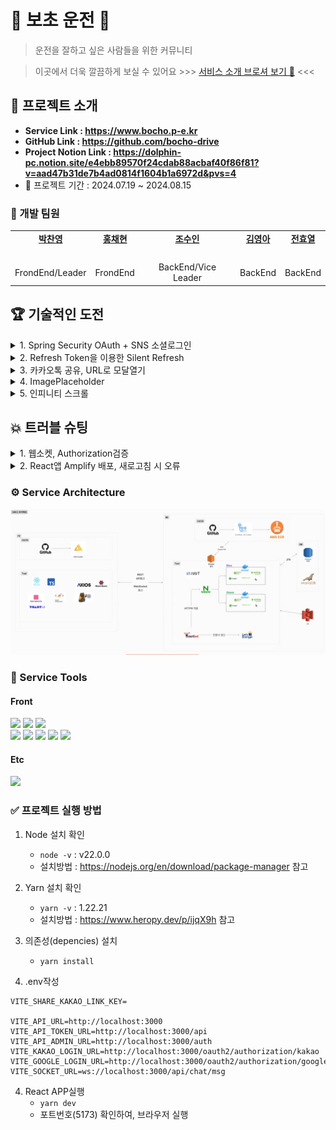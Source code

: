 # 🚗 보초 운전 🚕

> 운전을 잘하고 싶은 사람들을 위한 커뮤니티

> 이곳에서 더욱 깔끔하게 보실 수 있어요 >>> [서비스 소개 브로셔 보기 🔗](https://dolphin-pc.notion.site/8-13-21-be75fecc932b4a8b88d86d2b1835252c?pvs=4) <<<

## 📌 프로젝트 소개

- **Service Link : https://www.bocho.p-e.kr**
- **GitHub Link : https://github.com/bocho-drive**
- **Project Notion Link : https://dolphin-pc.notion.site/e4ebb89570f24cdab88acbaf40f86f81?v=aad47b31de7b4ad0814f1604b1a6972d&pvs=4**
- 📆 프로젝트 기간 : 2024.07.19 ~ 2024.08.15

### 🚜 개발 팀원

<table>
  <tr>
    <td align="center"><a href="https://github.com/Dolphin-PC"><b>박찬영</b></a><br /></td>
    <td align="center"><a href="https://github.com/hyeon9808"><b>홍채현</b></a><br /></td>
    <td align="center"><a href="https://github.com/whtndls"><b>조수인</b></a><br /></td>
    <td align="center"><a href="https://github.com/young219257"><b>김영아</b></a><br /></td>
    <td align="center"><a href="https://github.com/hyoyeolking"><b>전효열</b></a><br /></td>
  </tr>
  <tr>
      <td align="center"><img src="https://github.com/user-attachments/assets/683f52f8-d8e4-4e9e-ac1f-a5ed7d4b032a" width="130px;" alt=""/><br /><sub></td>
      <td align="center"><img src="https://github.com/user-attachments/assets/a4aa44bc-4d59-46e7-8b74-b18d94a3186e" width="130px;" alt=""/><br /></td>
      <td align="center"><img src="https://github.com/user-attachments/assets/03eb0bf2-0ac1-4c7f-8f2d-06243c5be806" width="130px;" alt=""/><br /></td>
      <td align="center"><img src="https://github.com/user-attachments/assets/4bb46790-6183-44cc-b51b-270d36c71710" width="130px;" alt=""/><br /></td>
      <td align="center"><img src="https://github.com/user-attachments/assets/9ebc81f2-52ba-4b97-b6d3-07c4c21fe1f0" width="130px;" alt=""/><br /></td>
    </tr>
  <tr>
    <td align="center">FrondEnd/Leader</td>
    <td align="center">FrondEnd</td>
    <td align="center">BackEnd/Vice Leader</td>
    <td align="center">BackEnd</td>
    <td align="center">BackEnd</td>
  </tr>
</table>

## 🏆 기술적인 도전

<details>
  <summary>1. Spring Security OAuth + SNS 소셜로그인</summary>

- 간편한 로그인을 통해 서비스를 이용할 수 있도록 SNS서비스를 도입했습니다.
- SNS로그인을 통해 AT토큰과 RT토큰을 발급받아, 서비스 로그인을 처리합니다.
  ![image](https://github.com/user-attachments/assets/4470233e-b4ea-43a3-bfcb-7d8ae62027a2)
  ▶️ 자세한 설명은‣ https://dolphin-pc.notion.site/7379f6ae257940bc8e14d408a3386446?pvs=4

</details>

<details>
  <summary>2. Refresh Token을 이용한 Silent Refresh</summary>

## 📌 도입배경

- JWT토큰은 **stateless**하기에, 토큰이 탈취되어도 서버는 이를 알지 못합니다. 이를 위해 토큰의 만료시간을 짧게 가져가는 것이 보안적으로 안전하다고 판단이 들었습니다. 하지만, 토큰의 만료시간이 짧다면 정상적인 사용자들은 **로그인을 자주 시도**해야 하는 번거로움이 생깁니다.

### 그래서, Refresh Token을 도입하기로 했습니다.

- **Refresh Token**은 Access Token을 재발급하기 위한 용도로 사용되며, **1달의 만료시간**을 가집니다.
  - 프론트에서 조작할 필요가 없기에 http요청시 자동으로 전송되는 **Cookie**에 담아 저장합니다.
  - 또한, **Http-Only**를 적용하여, **XSS**공격에 안전하게 합니다.
- **Access Token**은 **1시간의 만료시간**을 가지며, **Local Storage**에 저장했습니다.
  - 백엔드 API에 따라 header에 토큰값이 담기지 않아야 하는 상황이 있기에, 조작이 용이한 Local Storage에 저장했습니다.
- AT토큰과 RT토큰을 매 API요청마다 함께 전송하며, 서버에서 `401` 에러 발생 시 **토큰갱신** or **토큰만료** 여부를 결정짓습니다.

  - error의 body에 토큰이 있는 경우 → AT토큰을 갱신하고, 원 요청을 다시 전송합니다.
  - error의 body에 토큰이 없는 경우 → 3번의 재시도 요청 초과 시, 로그아웃 처리를 진행합니다.

  ```mermaid
  sequenceDiagram
      participant Client
      participant Server

      Client->>Server: RT와 AT를 포함하여 API 요청
      Server->>Server: AT 만료여부 체크
      alt AT 유효
          Server->>Client: 원 요청 수행
      else AT 만료
          Server->>Server: RT 만료여부 체크
          alt RT 유효
              Server->>Client: 응답 body에 AT 재발급 처리
              Client->>Client: API 401 에러 Check <br/> (body에 AT 있음)
              Client->>Client: body에 있는 AT로 토큰 갱신
              Client->>Server: 원 요청 전달 <br/> axios.requert(error.config)
          else RT 만료
              Server->>Client: 응답 body::undefined
              Client->>Client: API 401 에러 Check <br/> (body 값 없음)
              alt 재발급 실패 횟수 3회 미만
  	            Client->>Server: 서버에 AT 재발급 요청
  		        else 재발급 실패 횟수 3회 초과
  			        Client->>Client: 사용자 정보 만료 로그아웃 처리
  		        end
          end
      end

  ```

  ▶️ 자세한 설명은 ‣ https://dolphin-pc.notion.site/7ee13671e7024962b6abde78a903661b?pvs=4

</details>

<details>
  <summary>3. 카카오톡 공유, URL로 모달열기</summary>

- **Kakao SDK 설치** 및 **Kakao객체를 초기화**한 다음, `sendDefault`메소드를 통해 현재 URL을 공유합니다.
- 하지만, Modal의 경우 내부 State로 관리가 되고 있기에 URL만으로는, 모달이 열리지 않습니다.
  ![image](https://github.com/user-attachments/assets/9e3d0bd1-56fc-44f1-b9e3-a5bdd8b26aec)

  ### SearchParam을 통해, 모달을 관리하는 방법을 사용했습니다.

  - Modal을 공유할 때는 `modalId` `modalType` 을 **queryParam**으로 생성한 URL을 공유합니다.
    예시) https://www.bocho.p-e.kr/video?modalId=38&modalType=video
  - 해당 URL의 **SearchParam**을 읽어, 해당하는 모달을 열어주는 로직을 추가했습니다.

    ```tsx
    const [searchParams, setSearchParams] = useSearchParams();

    // * URL에 modalId, modalType이 있을 경우 모달 열기
    useEffect(() => {
      const modalId = searchParams.get('modalId');
      const modalType = searchParams.get('modalType');
      handleOpen(Number(modalId), modalType as ModalType);
    }, [searchParams, handleOpen]);
    ```

    ![image](https://github.com/user-attachments/assets/7e5312d5-7f2e-453d-831c-51b845d3967a)

</details>

<details>
  <summary>4. ImagePlaceholder</summary>

- Loading 시간이 긴 이미지를 대체하는 **PlaceHolder**컴포넌트를 만들어, 사용자에게 **로딩중** 이라는 메시지를 전달합니다.
  ![image](https://github.com/user-attachments/assets/4b4e33a4-712f-4a40-9a43-7d25b26e7224)
- **img** 태그의 `onLoad`메소드를 이용하여 로딩상태를 구현했습니다.

```
interface Props {
  children: ReactElement<HTMLImageElement>;
}
const ImagePlaceholder = ({ children }: Props) => {
  const { width, height } = children.props;

  const [isLoading, setIsLoading] = useState(true);

  return (
    <Fragment>
      {isLoading && (
        <Placeholder width={width} height={height}>
          <Loading />
        </Placeholder>
      )}

      {/* img 태그의 onLoad함수를 사용하기 위해, createElement를 사용했습니다. */}
      {/* props로 img태그 설정에 필요한 요소를 받아와 img태그를 직접 만드는 방법이 있겠지만,
          활용하는 입장에서 속성이 추가될때마다 props가 추가되지 않도록 하고 싶었습니다 */}
      {React.createElement(children.type, {
        ...children.props,
        onLoad: () => setIsLoading(false),
        style: { display: isLoading ? 'none' : 'block' },
      })}
    </Fragment>
  );
};
```

</details>

<details>
  <summary>5. 인피니티 스크롤</summary>

![image](https://github.com/user-attachments/assets/f5a70fae-bdd7-4135-baaf-591a922a5e82)

- 한 번에 많은 데이터를 불러올 경우, **`네트워크지연`**, **`렌더링지연`**의 문제를 초래합니다.
  이를 방지하고자 **Pagination**을 도입하였고, Scroll만 내려도 자동으로 데이터를 불러오는 **Infinite Scroll**을 구현했습니다.
- Tanstack Query의 **useInfiniteQuery**를 활용해 Pagination 조작을 수행했습니다.

  ```tsx
  export const useCommunityListSuspenseInfiniteQuery = (category: Category) => {
    return useSuspenseInfiniteQuery({
      queryKey: ['infinite', 'communityList', category],
      initialPageParam: 0,
      queryFn: ({ pageParam = 0 }) => getCommunityList({ category, page: pageParam, size: 10 }),

      getNextPageParam: (lastPage) => {
        const { size, number, totalElements } = lastPage.page;
        if (size * (number + 1) >= totalElements) return undefined;

        return lastPage.page.number + 1;
      },
    });
  };
  ```

- **useScroll** 커스텀 훅을 통해 Scroll이 바닥에 닿을 때, **fetchNextPage**로 다음 데이터를 불러옵니다.

  ````tsx
  import { InfiniteQueryObserverResult } from '@tanstack/react-query';
  import { useEffect } from 'react';
  import \_ from 'lodash';

      interface Props {
        length: number;
        fetchNextPage: () => Promise<InfiniteQueryObserverResult>;
        hasNextPage: boolean;
        marginBottom?: number;
      }

      const useScroll = ({ length, fetchNextPage, hasNextPage, marginBottom = 0 }: Props):void => {
        /**
         * 스크롤이 생길때까지 계속 fetch
         *  - length를 받는 이유는 데이터를 계속해서 fetch하기 위함
         *  - 계속해서 받다가, [clientHeight >= scrollHeight]:스크롤이 생기면 끝
         */
        useEffect(() => {
          const { scrollHeight, clientHeight } = document.documentElement;
          if (clientHeight >= scrollHeight && hasNextPage) {
            fetchNextPage();
          }
        }, [length, fetchNextPage, hasNextPage]);

        /** 스크롤이 닿기 전, 데이터 fetch */
        useEffect(() => {
          const scrollFetch = () => {
            const { scrollTop, scrollHeight, clientHeight } = document.documentElement;

            if (clientHeight + scrollTop >= scrollHeight - marginBottom) {
              if (hasNextPage) fetchNextPage();
            }
          };

          const handleScroll = _.throttle(scrollFetch, 300);
          window.addEventListener('scroll', handleScroll);

          return () => window.removeEventListener('scroll', handleScroll);
        }, [hasNextPage, fetchNextPage, marginBottom]);
      };

      export default useScroll;

      ```
  ````

</details>

## 💥 트러블 슈팅

<details>
  <summary>1. 웹소켓, Authorization검증</summary>

## 📌 배경, Spring Security Context

- 웹소켓 연결 후, 사용자 정보를 불러오기 위해, `SecurityContextHolder.getContext().getAuthentication()` 를 사용했지만, null로 처리가 되고 있었습니다. 관련된 글을 참고해보니, Spring의 멀티 Thread환경으로 인해 **SecurityContextHolder의 context**가 공유되지 않다는 것을 알 수 있었습니다.

## 🎉 해결, WebSocketSession

- 다른 방식으로 사용자 정보를 불러오고자, WebSocketSession객체 안을 Debug해보니, 유저정보가 담겨있었습니다.
  ![image](https://github.com/user-attachments/assets/181adbcd-0adc-4e8b-8ea0-10286f7110cf)
- 이를 토대로, WebSocketSession객체에서 유저정보를 가져오는 메소드를 만들었습니다.
  ```java
  /** 웹소켓 세션에서 사용자 정보를 가져오는 메서드 */
  public CustomUserDetails getUserDetails(WebSocketSession session) {
      Principal principal = session.getPrincipal();
      if (principal instanceof UsernamePasswordAuthenticationToken) {
          UsernamePasswordAuthenticationToken token = (UsernamePasswordAuthenticationToken) principal;
          return (CustomUserDetails) token.getPrincipal();
      }
      return null;
  }
  ```
- 이렇게 구현한 뒤, Postman으로 테스트를 해보니 잘 적용이 되었습니다.
  ![image](https://github.com/user-attachments/assets/1c37e7d8-d491-4716-9a25-565c9f0bffe8)

## 💥 다시 문제발생, 웹소켓 헤더 사용 불가

- 웹소켓 테스트 당시만 해도, **Postman으로 Header에 토큰값**을 담아줄 수 있어 WebSocketSession객체에서 사용자 정보를 가져올 수 있었습니다. 하지만, 웹소켓을 개발/구현하면서 **헤더에 값을 추가할 수 없다는 사실**을 알게 되었습니다.
- 이를 해결하기 위해서는 2가지의 선택지가 있었습니다.

  1. **STOMP** : STOMP 프로토콜을 사용한다면, 웹소켓 Connection시 헤더에 값을 담아줄 수 있었습니다.
  2. **ApprovalKey** : 메시지 전송마다 담아줄 Key를 발급받아, 소켓 연결 및 메시지 전송하는 방식
     이에 저희는 STOMP라이브러리를 설치하지 않고, **ApprovalKey**를 발급받아 메시지를 전송하는 방식을 채택했습니다.

  ```mermaid
  sequenceDiagram
      participant Client
      participant Server

      Client->>Server: ApprovalKey 발급 요청
      Server-->>Client: ApprovalKey 응답
      Client->>Server: 웹소켓 Connection
      Client->>Server: 발급받은 ApprovalKey를 포함하여 웹소켓 메시지 전송
      Server->>Server: 키 검증 후, 메시지 저장 및 broadcast

  ```

</details>

<details>
  <summary>2. React앱 Amplify 배포, 새로고침 시 오류</summary>

## **📌 상황**

- React App을 Amplify에 배포한 뒤, 페이지에서 새로고침을 진행하면 URL에 `/`가 따라붙었고, 콘솔에는 404에러가 출력되었습니다.

## 🎉 해결

- Amplify의 [Redirection] 메뉴의 설정을 다음과 같이 설정해주었습니다.
  - `</^((?!\.(css\|gif\|ico\|jpg\|js\|png\|svg\|txt)).)*$/>` 추가
    ![image](https://github.com/user-attachments/assets/ef97a60e-f5f5-46dc-9d44-8e6ed7e1e0a5)
- 오류의 원인은 React앱의 **SPA라우팅**과 Amplify의 **라우팅**의 차이점으로 인해 발생했습니다.
  - React앱은 하나의 index(/)로부터 페이지가 시작되지만, Amplify는 정적페이지를 호스팅하기 위한 것으로 **MPA라우팅**에 적합합니다.
  - 이를 위해, `/` 경로 뒤에 붙는 것들에 200 rewrite가 되도록 설정해주지만, 위에 설정한 정규식 규칙에 따라 해당파일명은 Redirection에 걸리지 않도록 합니다.

</details>

### ⚙️ Service Architecture

![아키텍처](./docs/architecture.png)

### 🔨 Service Tools

#### Front

<span><img src="https://img.shields.io/badge/React-61DAFB?style=for-the-badge&logo=React&logoColor=black"></span>
<span><img src="https://img.shields.io/badge/Vite-646CFF?style=for-the-badge&logo=Vite&logoColor=white"></span>
<span><img src="https://img.shields.io/badge/TypeScript-3178C6?style=for-the-badge&logo=TypeScript&logoColor=white"></span>
<br/>
<span><img src="https://img.shields.io/badge/Axios-5A29E4?style=for-the-badge&logo=Axios&logoColor=purple"></span>
<span><img src="https://img.shields.io/badge/ReactQuery-FF4154?style=for-the-badge&logo=ReactQuery&logoColor=white"></span>
<span><img src="https://img.shields.io/badge/Zustand-F3DF49?style=for-the-badge&logo=zustand&logoColor=white"></span>
<span><img src="https://img.shields.io/badge/StyledComponents-DB7093?style=for-the-badge&logo=StyledComponents&logoColor=white"></span>
<span><img src="https://img.shields.io/badge/ReactHookForm-EC5990?style=for-the-badge&logo=ReactHookForm&logoColor=white"></span>

#### Etc

<span><img src="https://img.shields.io/badge/AwsAmplify-FF9900?style=for-the-badge&logo=AwsAmplify&logoColor=white"></span>

### ✅ 프로젝트 실행 방법

1. Node 설치 확인

   - `node -v` : v22.0.0
   - 설치방법 : https://nodejs.org/en/download/package-manager 참고

2. Yarn 설치 확인

   - `yarn -v` : 1.22.21
   - 설치방법 : https://www.heropy.dev/p/ijqX9h 참고

3. 의존성(depencies) 설치

   - `yarn install`

4. .env작성

```
VITE_SHARE_KAKAO_LINK_KEY=

VITE_API_URL=http://localhost:3000
VITE_API_TOKEN_URL=http://localhost:3000/api
VITE_API_ADMIN_URL=http://localhost:3000/auth
VITE_KAKAO_LOGIN_URL=http://localhost:3000/oauth2/authorization/kakao
VITE_GOOGLE_LOGIN_URL=http://localhost:3000/oauth2/authorization/google
VITE_SOCKET_URL=ws://localhost:3000/api/chat/msg
```

4. React APP실행
   - `yarn dev`
   - 포트번호(5173) 확인하여, 브라우저 실행
